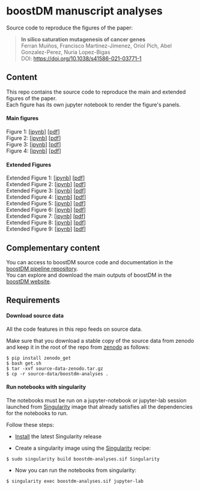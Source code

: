 # boostDM manuscript analyses

Source code to reproduce the figures of the paper:

> **In silico saturation mutagenesis of cancer genes**<br> 
  Ferran Muiños, Francisco Martinez-Jimenez, Oriol Pich, Abel Gonzalez-Perez, Nuria Lopez-Bigas<br>
  DOI: https://doi.org/10.1038/s41586-021-03771-1

## Content

This repo contains the source code to reproduce the main and extended figures of the paper.<br>
Each figure has its own jupyter notebook to render the figure's panels.<br>

#### Main figures
Figure 1: [[ipynb](https://github.com/bbglab/boostdm-analyses/blob/master/Figure1/display_panels_Figure1.ipynb)] [[pdf](https://github.com/bbglab/boostdm-analyses/blob/master/figures_paper/Figure1.pdf)]<br>
Figure 2: [[ipynb](https://github.com/bbglab/boostdm-analyses/blob/master/Figure2/display_panels_Figure2.ipynb)] [[pdf](https://github.com/bbglab/boostdm-analyses/blob/master/figures_paper/Figure2.pdf)]<br>
Figure 3: [[ipynb](https://github.com/bbglab/boostdm-analyses/blob/master/Figure3/display_panels_Figure3.ipynb)] [[pdf](https://github.com/bbglab/boostdm-analyses/blob/master/figures_paper/Figure3.pdf)]<br>
Figure 4: [[ipynb](https://github.com/bbglab/boostdm-analyses/blob/master/Figure4/display_panels_Figure4.ipynb)] [[pdf](https://github.com/bbglab/boostdm-analyses/blob/master/figures_paper/Figure4.pdf)]<br>

#### Extended Figures

Extended Figure 1: [[ipynb](https://github.com/bbglab/boostdm-analyses/blob/master/Extended_Figure_1/display_panels_Extended_Figure_1.ipynb)] [[pdf](https://github.com/bbglab/boostdm-analyses/blob/master/figures_paper/Extended_Figure1.pdf)]<br>
Extended Figure 2: [[ipynb](https://github.com/bbglab/boostdm-analyses/blob/master/Extended_Figure_2/display_panels_Extended_Figure_2.ipynb)] [[pdf](https://github.com/bbglab/boostdm-analyses/blob/master/figures_paper/Extended_Figure2.pdf)]<br>
Extended Figure 3: [[ipynb](https://github.com/bbglab/boostdm-analyses/blob/master/Extended_Figure_3/display_panels_Extended_Figure_3.ipynb)] [[pdf](https://github.com/bbglab/boostdm-analyses/blob/master/figures_paper/Extended_Figure3.pdf)]<br>
Extended Figure 4: [[ipynb](https://github.com/bbglab/boostdm-analyses/blob/master/Extended_Figure_4/display_panels_Extended_Figure_4.ipynb)] [[pdf](https://github.com/bbglab/boostdm-analyses/blob/master/figures_paper/Extended_Figure4.pdf)]<br>
Extended Figure 5: [[ipynb](https://github.com/bbglab/boostdm-analyses/blob/master/Extended_Figure_5/display_panels_Extended_Figure_5.ipynb)] [[pdf](https://github.com/bbglab/boostdm-analyses/blob/master/figures_paper/Extended_Figure5.pdf)]<br>
Extended Figure 6: [[ipynb](https://github.com/bbglab/boostdm-analyses/blob/master/Extended_Figure_6/display_panels_Extended_Figure_6.ipynb)] [[pdf](https://github.com/bbglab/boostdm-analyses/blob/master/figures_paper/Extended_Figure6.pdf)]<br>
Extended Figure 7: [[ipynb](https://github.com/bbglab/boostdm-analyses/blob/master/Extended_Figure_7/display_panels_Extended_Figure_7.ipynb)] [[pdf](https://github.com/bbglab/boostdm-analyses/blob/master/figures_paper/Extended_Figure7.pdf)]<br>
Extended Figure 8: [[ipynb](https://github.com/bbglab/boostdm-analyses/blob/master/Extended_Figure_8/display_panels_Extended_Figure_8.ipynb)] [[pdf](https://github.com/bbglab/boostdm-analyses/blob/master/figures_paper/Extended_Figure8.pdf)]<br>
Extended Figure 9: [[ipynb](https://github.com/bbglab/boostdm-analyses/blob/master/Extended_Figure_9/display_panels_Extended_Figure_9.ipynb)] [[pdf](https://github.com/bbglab/boostdm-analyses/blob/master/figures_paper/Extended_Figure9.pdf)]<br>

## Complementary content

You can access to boostDM source code and documentation in the [boostDM pipeline repository](XXXX).<br>
You can explore and download the main outputs of boostDM in the [boostDM website](https://www.intogen.org/boostdm).<br>

## Requirements

#### Download source data

All the code features in this repo feeds on source data. 

Make sure that you download a stable copy of the source data from zenodo and keep it in the root of the repo
from [zenodo](https://zenodo.org/) as follows:

```
$ pip install zenodo_get
$ bash get.sh
$ tar -xvf source-data-zenodo.tar.gz
$ cp -r source-data/boostdm-analyses .
```

#### Run notebooks with singularity

The notebooks must be run on a jupyter-notebook or jupyter-lab session launched from 
[Singularity](https://sylabs.io/) image that already satisfies all the dependencies for the notebooks to run.<br>

Follow these steps:

* [Install](https://sylabs.io/guides/3.0/user-guide/installation.html#) the latest Singularity release<br>

* Create a singularity image using the [Singularity](https://github.com/bbglab/boostdm-analyses/blob/master/Singularity) recipe:

```
$ sudo singularity build boostdm-analyses.sif Singularity
```

* Now you can run the notebooks from singularity:

```
$ singularity exec boostdm-analyses.sif jupyter-lab
```
